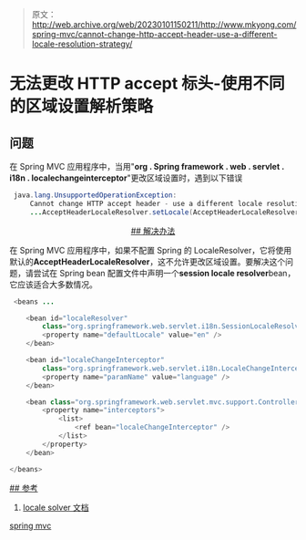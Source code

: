 > 原文：<http://web.archive.org/web/20230101150211/http://www.mkyong.com/spring-mvc/cannot-change-http-accept-header-use-a-different-locale-resolution-strategy/>

# 无法更改 HTTP accept 标头-使用不同的区域设置解析策略

## 问题

在 Spring MVC 应用程序中，当用"**org . Spring framework . web . servlet . i18n . localechangeinterceptor**"更改区域设置时，遇到以下错误

```java
 java.lang.UnsupportedOperationException: 
     Cannot change HTTP accept header - use a different locale resolution strategy
     ...AcceptHeaderLocaleResolver.setLocale(AcceptHeaderLocaleResolver.java:45) 
```

 <ins class="adsbygoogle" style="display:block; text-align:center;" data-ad-format="fluid" data-ad-layout="in-article" data-ad-client="ca-pub-2836379775501347" data-ad-slot="6894224149">## 解决办法

在 Spring MVC 应用程序中，如果不配置 Spring 的 LocaleResolver，它将使用默认的**AcceptHeaderLocaleResolver**，这不允许更改区域设置。要解决这个问题，请尝试在 Spring bean 配置文件中声明一个**session locale resolver**bean，它应该适合大多数情况。

```java
 <beans ...

	<bean id="localeResolver"
		class="org.springframework.web.servlet.i18n.SessionLocaleResolver">
		<property name="defaultLocale" value="en" />
	</bean>

	<bean id="localeChangeInterceptor"
		class="org.springframework.web.servlet.i18n.LocaleChangeInterceptor">
		<property name="paramName" value="language" />
	</bean>

	<bean class="org.springframework.web.servlet.mvc.support.ControllerClassNameHandlerMapping" >
		<property name="interceptors">
			<list>
				<ref bean="localeChangeInterceptor" />
			</list>
		</property>
	</bean>

</beans> 
```

 <ins class="adsbygoogle" style="display:block" data-ad-client="ca-pub-2836379775501347" data-ad-slot="8821506761" data-ad-format="auto" data-ad-region="mkyongregion">## 参考

1.  [locale solver 文档](http://web.archive.org/web/20190225100934/http://static.springsource.org/spring/docs/2.5.x/api/org/springframework/web/servlet/class-use/LocaleResolver.html)

[spring mvc](http://web.archive.org/web/20190225100934/http://www.mkyong.com/tag/spring-mvc/)







